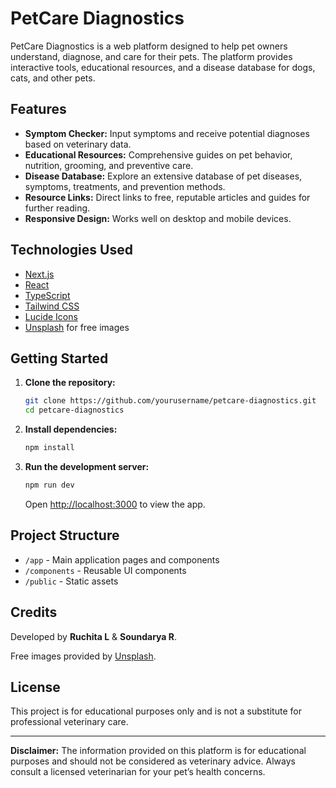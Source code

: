 # PetCare Diagnostics

PetCare Diagnostics is a web platform designed to help pet owners understand, diagnose, and care for their pets. The platform provides interactive tools, educational resources, and a disease database for dogs, cats, and other pets.

## Features

- **Symptom Checker:** Input symptoms and receive potential diagnoses based on veterinary data.
- **Educational Resources:** Comprehensive guides on pet behavior, nutrition, grooming, and preventive care.
- **Disease Database:** Explore an extensive database of pet diseases, symptoms, treatments, and prevention methods.
- **Resource Links:** Direct links to free, reputable articles and guides for further reading.
- **Responsive Design:** Works well on desktop and mobile devices.

## Technologies Used

- [Next.js](https://nextjs.org/)
- [React](https://react.dev/)
- [TypeScript](https://www.typescriptlang.org/)
- [Tailwind CSS](https://tailwindcss.com/)
- [Lucide Icons](https://lucide.dev/)
- [Unsplash](https://unsplash.com/) for free images

## Getting Started

1. **Clone the repository:**
   ```bash
   git clone https://github.com/yourusername/petcare-diagnostics.git
   cd petcare-diagnostics
   ```

2. **Install dependencies:**
   ```bash
   npm install
   ```

3. **Run the development server:**
   ```bash
   npm run dev
   ```
   Open [http://localhost:3000](http://localhost:3000) to view the app.

## Project Structure

- `/app` - Main application pages and components
- `/components` - Reusable UI components
- `/public` - Static assets

## Credits

Developed by **Ruchita L** & **Soundarya R**.

Free images provided by [Unsplash](https://unsplash.com/).

## License

This project is for educational purposes only and is not a substitute for professional veterinary care.

---

**Disclaimer:** The information provided on this platform is for educational purposes and should not be considered as veterinary advice. Always consult a licensed veterinarian for your pet’s health concerns.